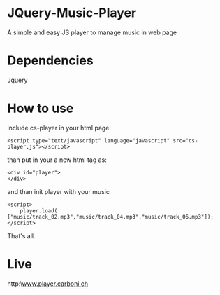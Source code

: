 # JQuery-Music-Player
 A simple and easy JS player to manage music in web page

 # Dependencies

 Jquery

 # How to use

include cs-player in your html page:

    <script type="text/javascript" language="javascript" src="cs-player.js"></script>

than put in your a new html tag as:

    <div id="player">
    </div>

and than init player with your music

    <script>
        player.load( ["music/track_02.mp3","music/track_04.mp3","music/track_06.mp3"]);
    </script>

That's all.

# Live

http:\\www.player.carboni.ch
